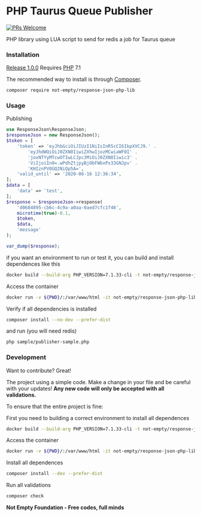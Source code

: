 # PHP Taurus Queue Publisher

[![PRs Welcome](https://img.shields.io/badge/PRs-welcome-brightgreen.svg?style=flat-square)](http://makeapullrequest.com)

PHP library using LUA script to send for redis a job for Taurus queue

### Installation

[Release 1.0.0](https://github.com/not-empty/response-json-php-lib/releases/tag/1.0.0) Requires [PHP](https://php.net) 7.1

The recommended way to install is through [Composer](https://getcomposer.org/).

```sh
composer require not-empty/response-json-php-lib
```

### Usage

Publishing

```php
use ResponseJson\ResponseJson;
$responseJson = new ResponseJson();
$token = [
	'token' => 'eyJhbGciOiJIUzI1NiIsInR5cCI6IkpXVCJ9.' .
		'eyJhdWQiOiJ0ZXN0IiwiZXhwIjozMCwiaWF0I' .
		'joxNTYyMTcwOTIwLCJpc3MiOiJ0ZXN0Iiwic3' .
		'ViIjoiIn0=.wPdhZtjpyBjObFWbxPx33GNJpv' .
		'KHIznPV0GQ2NiQp5A=',
	'valid_until' => '2020-06-16 12:36:34',
];
$data = [
	'data' => 'test',
];
$response = $responseJson->response(
    'd0684895-cb6c-4c9a-a0aa-0aed7cfc1f46',
    microtime(true)-0.1,
    $token,
    $data,
    'message'
);

var_dump($response);
```

if you want an environment to run or test it, you can build and install dependences like this

```sh
docker build --build-arg PHP_VERSION=7.1.33-cli -t not-empty/response-json-php-lib:php71 -f contrib/Dockerfile .
```

Access the container
```sh
docker run -v ${PWD}/:/var/www/html -it not-empty/response-json-php-lib:php71 bash
```

Verify if all dependencies is installed
```sh
composer install --no-dev --prefer-dist
```

and run (you will need redis)
```sh
php sample/publisher-sample.php
```

### Development

Want to contribute? Great!

The project using a simple code.
Make a change in your file and be careful with your updates!
**Any new code will only be accepted with all validations.**

To ensure that the entire project is fine:

First you need to building a correct environment to install all dependences

```sh
docker build --build-arg PHP_VERSION=7.1.33-cli -t not-empty/response-json-php-lib:php71 -f contrib/Dockerfile .
```

Access the container
```sh
docker run -v ${PWD}/:/var/www/html -it not-empty/response-json-php-lib:php71 bash
```

Install all dependences
```sh
composer install --dev --prefer-dist
```

Run all validations
```sh
composer check
```

**Not Empty Foundation - Free codes, full minds**
